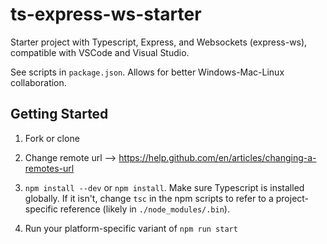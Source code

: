 ﻿# ts-express-ws-starter

Starter project with Typescript, Express, and Websockets (express-ws), compatible with VSCode and Visual Studio.

See scripts in `package.json`. Allows for better Windows-Mac-Linux collaboration.

## Getting Started

1. Fork or clone

2. Change remote url --> https://help.github.com/en/articles/changing-a-remotes-url

3. `npm install --dev` or `npm install`. Make sure Typescript is installed globally. If it isn't, change `tsc` in the npm scripts to refer to a project-specific reference (likely in `./node_modules/.bin`).

4. Run your platform-specific variant of `npm run start`
